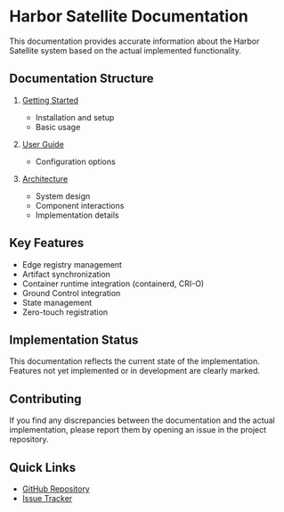 # Harbor Satellite Documentation

This documentation provides accurate information about the Harbor Satellite system based on the actual implemented functionality.

## Documentation Structure

1. [Getting Started](./getting-started/)
   - Installation and setup
   - Basic usage

2. [User Guide](./user-guide/configuration.md)
   - Configuration options


3. [Architecture](./architecture/README.md)
   - System design
   - Component interactions
   - Implementation details

## Key Features

- Edge registry management
- Artifact synchronization
- Container runtime integration (containerd, CRI-O)
- Ground Control integration
- State management
- Zero-touch registration

## Implementation Status

This documentation reflects the current state of the implementation. Features not yet implemented or in development are clearly marked.

## Contributing

If you find any discrepancies between the documentation and the actual implementation, please report them by opening an issue in the project repository.

## Quick Links
- [GitHub Repository](https://github.com/container-registry/harbor-satellite)
- [Issue Tracker](https://github.com/container-registry/harbor-satellite/issues)